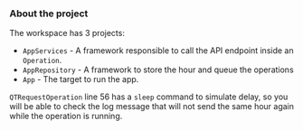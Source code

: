 ### About the project

The workspace has 3 projects:

* `AppServices` - A framework responsible to call the API endpoint inside an `Operation`.
* `AppRepository` - A framework to store the hour and queue the operations
* `App` - The target to run the app.

`QTRequestOperation` line 56 has a `sleep` command to simulate delay, so you will be able to check the log message that will not send the same hour again while the operation is running.

